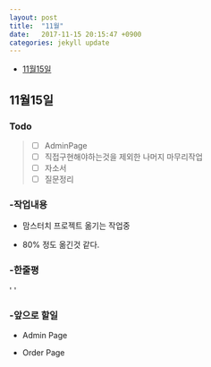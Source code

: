 ```yaml
---
layout: post
title:  "11월"
date:   2017-11-15 20:15:47 +0900
categories: jekyll update
---
```


- [11월15일](#11월15일)


## 11월15일

### Todo

> - [ ] AdminPage
> - [ ] 직접구현해야하는것을 제외한 나머지 마무리작업
> - [ ] 자소서
> - [ ] 질문정리


### -작업내용  

- 맘스터치 프로젝트 옮기는 작업중  

- 80% 정도 옮긴것 같다.  
  
    
		
	
### -한줄평	
'  '        
  
  
		


### -앞으로 할일  

- Admin Page

- Order Page
